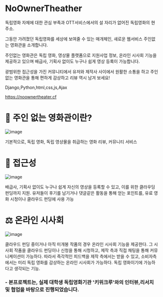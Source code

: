 # NoOwnerTheather

독립영화 자체에 대한 관심 부족과 OTT서비스에서의 설 자리가 없어진 독립영화의 현주소.

그동안 가려졌던 독립영화를 세상에 보여줄 수 있는 매개체인, 새로운 웹서비스 주인없는 영화관을 소개합니다.

주인없는 영화관은 독립 영화, 영상물 플랫폼으로 지원사업 정보, 온라인 시사회 기능을 제공하고 있으며 배급사, 기획사 없이도 누구나 쉽게 영상 등록이 가능합니다.

광범위한 접근성을 가진 커뮤니티에서 유저와 제작사 사이에서 원활한 소통을 하고 주인없는 영화관을 통해 편하게 감상하고 리뷰 역시 남겨 보세요!

Django,Python,html,css,js,Ajax

https://noownertheater.cf




# 🧭 주인 없는 영화관이란?

![image](https://user-images.githubusercontent.com/39684920/180285538-5b8ef016-f35b-40ce-9f9b-eebcedde358f.png)

기본적으로, 독립 영화, 독립 영상물을 취급하는 영화 리뷰, 커뮤니티 서비스

# 🔭 접근성
![image](https://user-images.githubusercontent.com/39684920/180285583-d3afd949-9898-4e62-89e2-abb7a2625711.png)


배급사, 기획사 없이도 누구나 쉽게 자신의 영상을 등록할 수 있고, 이를 위한 클라우딩 펀딩까지 지원. 유저들이 후기를 남기거나 댓글같은 활동을 통해 얻는 포인트를, 유료 영화 시청이나 클라우드 펀딩에 사용 가능

# ⚖️ 온라인 시사회

![image](https://user-images.githubusercontent.com/39684920/180285639-ce8d3281-aea4-4645-833b-81fe884f5705.png)

클라우드 펀딩 중이거나 아직 미개봉 작품의 경우 온라인 시사회 기능을 제공한다. 그 시사회 작품을
클라우드 펀딩이나 신청을 통해 시청하고, 제작 측과 직접 채팅을 통해 커뮤니케이션이 가능하다. 따라서 즉각적인 피드백을 제작 측에서는 받을 수 있고, 소비자측에서는 미리 독립 영화를 감상하는  온라인 시사회가 가능하다. 독립 영화이기에 가능하다고 생각되는 기능.

### - 본프로젝트는, 실제 대학생 독립영화기관 '키위크루'와의 인터뷰,리서치 및 협업을 바탕으로 진행되었습니다.
